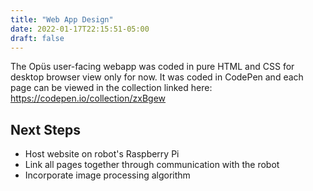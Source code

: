 ```yaml
---
title: "Web App Design"
date: 2022-01-17T22:15:51-05:00
draft: false
---
```


The Opüs user-facing webapp was coded in pure HTML and CSS for desktop browser view only for now. It was coded in CodePen and each page can be viewed in the collection linked here: 
https://codepen.io/collection/zxBgew

Next Steps
-----
* Host website on robot's Raspberry Pi
* Link all pages together through communication with the robot
* Incorporate image processing algorithm
